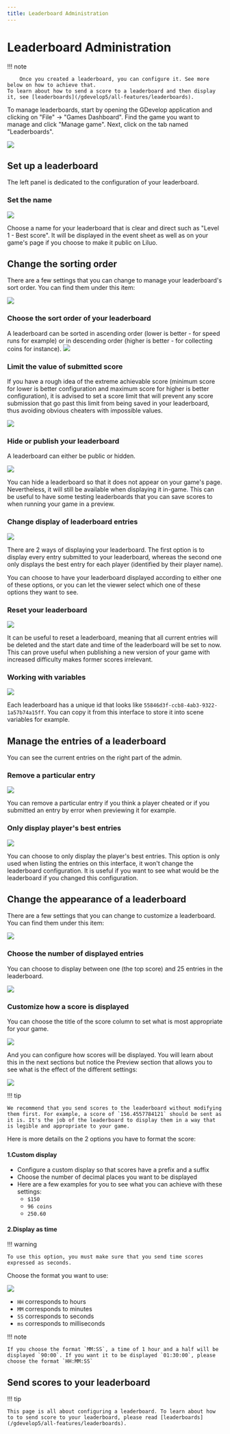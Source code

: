 ```yaml
---
title: Leaderboard Administration
---
```

# Leaderboard Administration

!!! note

        Once you created a leaderboard, you can configure it. See more below on how to achieve that.
    To learn about how to send a score to a leaderboard and then display it, see [leaderboards](/gdevelop5/all-features/leaderboards).


To manage leaderboards, start by opening the GDevelop application and clicking on "File" -> "Games Dashboard".  Find the game you want to manage and click "Manage game".  Next, click on the tab named "Leaderboards".

![](/gdevelop5/interface/games-dashboard/leaderboard-administration/pasted/20220429-164150.png)

## Set up a leaderboard

The left panel is dedicated to the configuration of your leaderboard.

### Set the name

![](/gdevelop5/interface/games-dashboard/leaderboard-administration/pasted/20220412-120735.png)

Choose a name for your leaderboard that is clear and direct such as "Level 1 - Best score". It will be displayed in the event sheet as well as on your game's page if you choose to make it public on Liluo.

## Change the sorting order

There are a few settings that you can change to manage your leaderboard's sort order. You can find them under this item:

![](/gdevelop5/interface/games-dashboard/leaderboard-administration/pasted/20220519-110604.png)

### Choose the sort order of your leaderboard
A leaderboard can be sorted in ascending order (lower is better - for speed runs for example) or in descending order (higher is better - for collecting coins for instance).
![](/gdevelop5/interface/games-dashboard/leaderboard-administration/pasted/20220519-110104.png)

### Limit the value of submitted score
If you have a rough idea of the extreme achievable score (minimum score for lower is better configuration and maximum score for higher is better configuration), it is advised to set a score limit that will prevent any score submission that go past this limit from being saved in your leaderboard, thus avoiding obvious cheaters with impossible values.

![](/gdevelop5/interface/games-dashboard/leaderboard-administration/pasted/20220519-110035.png)

### Hide or publish your leaderboard

A leaderboard can either be public or hidden.

![](/gdevelop5/interface/games-dashboard/leaderboard-administration/pasted/20220412-121057.png)

You can hide a leaderboard so that it does not appear on your game's page. Nevertheless, it will still be available when displaying it in-game. This can be useful to have some testing leaderboards that you can save scores to when running your game in a preview.

### Change display of leaderboard entries

![](/gdevelop5/interface/games-dashboard/leaderboard-administration/pasted/20220412-121117.png)

There are 2 ways of displaying your leaderboard. The first option is to display every entry submitted to your leaderboard, whereas the second one only displays the best entry for each player (identified by their player name).

You can choose to have your leaderboard displayed according to either one of these options, or you can let the viewer select which one of these options they want to see.

### Reset your leaderboard

![](/gdevelop5/interface/games-dashboard/leaderboard-administration/pasted/20220412-121016.png)

It can be useful to reset a leaderboard, meaning that all current entries will be deleted and the start date and time of the leaderboard will be set to now. This can prove useful when publishing a new version of your game with increased difficulty makes former scores irrelevant.

### Working with variables

![](/gdevelop5/interface/games-dashboard/leaderboard-administration/pasted/20220412-120924.png)

Each leaderboard has a unique id that looks like `55846d3f-ccb8-4ab3-9322-1a57b74a15ff`. You can copy it from this interface to store it into scene variables for example.

## Manage the entries of a leaderboard

You can see the current entries on the right part of the admin.

### Remove a particular entry

![](/gdevelop5/interface/games-dashboard/leaderboard-administration/pasted/20220412-121351.png)

You can remove a particular entry if you think a player cheated or if you submitted an entry by error when previewing it for example.

### Only display player's best entries

![](/gdevelop5/interface/games-dashboard/leaderboard-administration/pasted/20220412-121331.png)

You can choose to only display the player's best entries. This option is only used when listing the entries on this interface, it won't change the leaderboard configuration. It is useful if you want to see what would be the leaderboard if you changed this configuration.

## Change the appearance of a leaderboard

There are a few settings that you can change to customize a leaderboard. You can find them under this item:

![](/gdevelop5/interface/games-dashboard/leaderboard-administration/pasted/20220429-164214.png)

### Choose the number of displayed entries

You can choose to display between one (the top score) and 25 entries in the leaderboard.

![](/gdevelop5/interface/games-dashboard/leaderboard-administration/pasted/20220429-163717.png)

### Customize how a score is displayed

You can choose the title of the score column to set what is most appropriate for your game.

![](/gdevelop5/interface/games-dashboard/leaderboard-administration/pasted/20220429-164409.png)

And you can configure how scores will be displayed. You will learn about this in the next sections but notice the Preview section that allows you to see what is the effect of the different settings:

![](/gdevelop5/interface/games-dashboard/leaderboard-administration/pasted/20220429-170116.png)

!!! tip

    We recommend that you send scores to the leaderboard without modifying them first. For example, a score of `156.4557784121` should be sent as it is. It's the job of the leaderboard to display them in a way that is legible and appropriate to your game.

Here is more details on the 2 options you have to format the score:

#### 1.Custom display

* Configure a custom display so that scores have a prefix and a suffix
* Choose the number of decimal places you want to be displayed
* Here are a few examples for you to see what you can achieve with these settings:
  * `$150`
  * `96 coins`
  * `250.60`

#### 2.Display as time

!!! warning

    To use this option, you must make sure that you send time scores expressed as seconds.

Choose the format you want to use:

![](/gdevelop5/interface/games-dashboard/leaderboard-administration/pasted/20220429-165539.png)

  * `HH` corresponds to hours
  * `MM` corresponds to minutes
  * `SS` corresponds to seconds
  * `ms` corresponds to milliseconds

!!! note

    If you choose the format `MM:SS`, a time of 1 hour and a half will be displayed `90:00`. If you want it to be displayed `01:30:00`, please choose the format `HH:MM:SS`

## Send scores to your leaderboard

!!! tip

    This page is all about configuring a leaderboard. To learn about how to to send score to your leaderboard, please read [leaderboards](/gdevelop5/all-features/leaderboards).